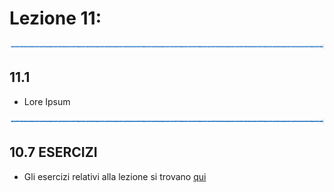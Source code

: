 # Lezione 11: 

![linea](../immagini/linea.png)

## 11.1 

  * Lore Ipsum

![linea](../immagini/linea.png)

## 10.7 ESERCIZI

  * Gli esercizi relativi alla lezione si trovano [qui](ESERCIZI.md)
